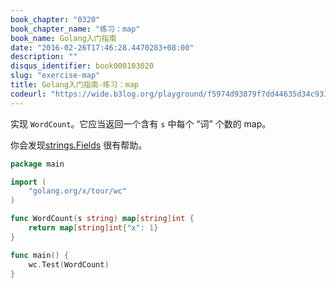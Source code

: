 ```yaml
---
book_chapter: "0320"
book_chapter_name: "练习：map"
book_name: Golang入门指南
date: "2016-02-26T17:46:28.4470283+08:00"
description: ""
disqus_identifier: book000103020
slug: "exercise-map"
title: Golang入门指南-练习：map
codeurl: "https://wide.b3log.org/playground/f5974d93879f7dd44635d34c9317d8c3.go"
---
```

实现 `WordCount`。它应当返回一个含有 `s` 中每个 “词” 个数的 map。 

你会发现[strings.Fields](https://go-zh.org/pkg/strings/#Fields) 很有帮助。

```go
package main

import (
	"golang.org/x/tour/wc"
)

func WordCount(s string) map[string]int {
	return map[string]int{"x": 1}
}

func main() {
	wc.Test(WordCount)
}

```

